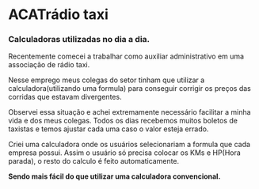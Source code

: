 # ACATrádio taxi

### Calculadoras utilizadas no dia a dia.

<p>Recentemente comecei a trabalhar como auxiliar administrativo em uma associação de rádio taxi.</p>
<p>Nesse emprego meus colegas do setor tinham que utilizar a calculadora(utilizando uma formula) para conseguir corrigir os preços das corridas que estavam divergentes.</p>
<p>Observei essa situação e achei extremamente necessário facilitar a minha vida e dos meus colegas. Todos os dias recebemos muitos boletos de taxistas e temos ajustar cada uma caso o valor esteja errado.</p>

<p>Criei uma calculadora onde os usuários selecionariam a formula que cada empresa possui. Assim o usuário só precisa colocar os KMs e HP(Hora parada), o resto do calculo é feito automaticamente.</p>
<p><strong>Sendo mais fácil do que utilizar uma calculadora convencional.</strong></p>
